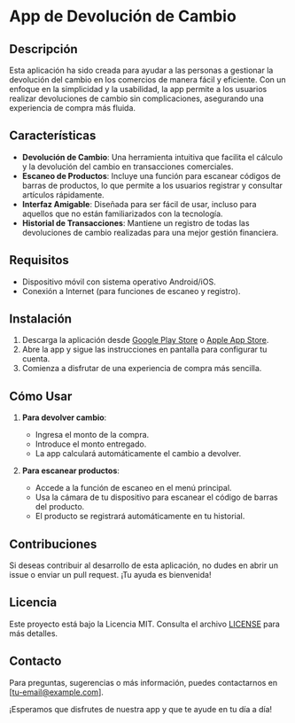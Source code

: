 # App de Devolución de Cambio

## Descripción

Esta aplicación ha sido creada para ayudar a las personas a gestionar la devolución del cambio en los comercios de manera fácil y eficiente. Con un enfoque en la simplicidad y la usabilidad, la app permite a los usuarios realizar devoluciones de cambio sin complicaciones, asegurando una experiencia de compra más fluida.

## Características

- **Devolución de Cambio**: Una herramienta intuitiva que facilita el cálculo y la devolución del cambio en transacciones comerciales.
- **Escaneo de Productos**: Incluye una función para escanear códigos de barras de productos, lo que permite a los usuarios registrar y consultar artículos rápidamente.
- **Interfaz Amigable**: Diseñada para ser fácil de usar, incluso para aquellos que no están familiarizados con la tecnología.
- **Historial de Transacciones**: Mantiene un registro de todas las devoluciones de cambio realizadas para una mejor gestión financiera.

## Requisitos

- Dispositivo móvil con sistema operativo Android/iOS.
- Conexión a Internet (para funciones de escaneo y registro).

## Instalación

1. Descarga la aplicación desde [Google Play Store](#) o [Apple App Store](#).
2. Abre la app y sigue las instrucciones en pantalla para configurar tu cuenta.
3. Comienza a disfrutar de una experiencia de compra más sencilla.

## Cómo Usar

1. **Para devolver cambio**:
   - Ingresa el monto de la compra.
   - Introduce el monto entregado.
   - La app calculará automáticamente el cambio a devolver.

2. **Para escanear productos**:
   - Accede a la función de escaneo en el menú principal.
   - Usa la cámara de tu dispositivo para escanear el código de barras del producto.
   - El producto se registrará automáticamente en tu historial.

## Contribuciones

Si deseas contribuir al desarrollo de esta aplicación, no dudes en abrir un issue o enviar un pull request. ¡Tu ayuda es bienvenida!

## Licencia

Este proyecto está bajo la Licencia MIT. Consulta el archivo [LICENSE](LICENSE) para más detalles.

## Contacto

Para preguntas, sugerencias o más información, puedes contactarnos en [tu-email@example.com].

¡Esperamos que disfrutes de nuestra app y que te ayude en tu día a día!
